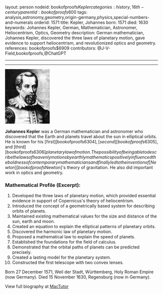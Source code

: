 layout: person
nodeid: bookofproofs$Kepler
categories: history,16th-century
parentid: bookofproofs$600
tags: analysis,astronomy,geometry,origin-germany,physics,special-numbers-and-numerals
orderid: 1571
title: Kepler, Johannes
born: 1571
died: 1630
keywords: Johannes Kepler, German, Mathematician, Astronomer, Heliocentrism, Optics, Geometry
description: German mathematician, Johannes Kepler, discovered the three laws of planetary motion, gave evidence to support heliocentrism, and revolutionized optics and geometry.
references: bookofproofs$6909
contributors: @J-V-Field,bookofproofs,@ChatGPT

---



---

![Kepler.jpg](https://github.com/bookofproofs/bookofproofs.github.io/blob/main/_sources/_assets/images/portraits/Kepler.jpg?raw=true)

**Johannes Kepler** was a German mathematician and astronomer who discovered that 
the Earth and planets travel about the sun in elliptical orbits. 
He is known for his [first][bookofproofs$6304], [second][bookofproofs$6305], and [third][bookofproofs$6306] planetary law of motion. 
The possibility of being able to describe the laws of heavenly motions by earthly mathematics positively influenced the boldness of contemporary mathematicians and finally led to the invention of [Newton][bookofproofs$Newton]'s theory of gravitation.
He also did important work in optics and geometry.

### Mathematical Profile (Excerpt):
1. Developed the three laws of planetary motion, which provided essential evidence in support of Copernicus's theory of heliocentrism.
2. Introduced the concept of a geometrically based system for describing orbits of planets.
3. Maintained existing mathematical values for the size and distance of the sun, earth and moon.
4. Created an equation to explain the elliptical patterns of planetary orbits. 
5. Discovered the harmonic law of planetary motion.
6. Proposed a mathematical law to explain the speed of planets.
7. Established the foundations for the field of calculus.
8. Demonstrated that the orbital paths of planets can be predicted precisely.
9. Created a lasting model for the planetary system.
10. Constructed the first telescope with two convex lenses.

Born 27 December 1571, Weil der Stadt, Württemberg, Holy Roman Empire (now Germany). Died 15 November 1630, Regensburg (now in Germany).

View full biography at [MacTutor](https://mathshistory.st-andrews.ac.uk/Biographies/Kepler/)
